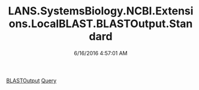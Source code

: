 ﻿---
title: LANS.SystemsBiology.NCBI.Extensions.LocalBLAST.BLASTOutput.Standard
date: 6/16/2016 4:57:01 AM
---

[BLASTOutput](T-LANS.SystemsBiology.NCBI.Extensions.LocalBLAST.BLASTOutput.Standard.BLASTOutput.html)
[Query](T-LANS.SystemsBiology.NCBI.Extensions.LocalBLAST.BLASTOutput.Standard.Query.html)
